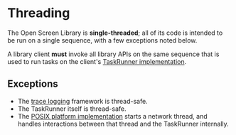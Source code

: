 # Threading

The Open Screen Library is **single-threaded**; all of its code is intended to be
run on a single sequence, with a few exceptions noted below.

A library client **must** invoke all library APIs on the same sequence that is
used to run tasks on the client's
[TaskRunner implementation](https://chromium.googlesource.com/openscreen/+/refs/heads/master/platform/api/task_runner.h).

## Exceptions

* The [trace logging](trace_logging.md) framework is thread-safe.
* The TaskRunner itself is thread-safe.
* The [POSIX platform implementation](https://chromium.googlesource.com/openscreen/+/refs/heads/master/platform/impl/)
  starts a network thread, and handles interactions between that thread and the
  TaskRunner internally.





